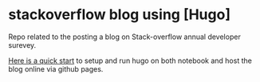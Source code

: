 # stackoverflow blog using [Hugo]

Repo related to the posting a blog on Stack-overflow annual developer surevey.


[Here is a quick start](https://gohugo.io/getting-started/quick-start/) to 
setup and run hugo on both notebook and host the blog online via
github pages.
